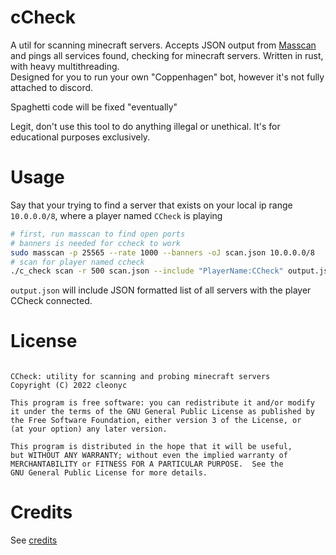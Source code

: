 # cCheck

A util for scanning minecraft servers. Accepts JSON output from [Masscan](https://github.com/robertdavidgraham/masscan) and pings all services found, checking for minecraft servers. Written in rust, with heavy multithreading.  
Designed for you to run your own "Coppenhagen" bot, however it's not fully attached to discord. 

Spaghetti code will be fixed "eventually"

Legit, don't use this tool to do anything illegal or unethical. It's for educational purposes exclusively.

# Usage

Say that your trying to find a server that exists on your local ip range `10.0.0.0/8`, where a player named `CCheck` is playing


```bash
# first, run masscan to find open ports
# banners is needed for ccheck to work
sudo masscan -p 25565 --rate 1000 --banners -oJ scan.json 10.0.0.0/8
# scan for player named ccheck
./c_check scan -r 500 scan.json --include "PlayerName:CCheck" output.json

```

`output.json` will include JSON formatted list of all servers with the player CCheck connected. 

# License
```

CCheck: utility for scanning and probing minecraft servers
Copyright (C) 2022 cleonyc

This program is free software: you can redistribute it and/or modify
it under the terms of the GNU General Public License as published by
the Free Software Foundation, either version 3 of the License, or
(at your option) any later version.

This program is distributed in the hope that it will be useful,
but WITHOUT ANY WARRANTY; without even the implied warranty of
MERCHANTABILITY or FITNESS FOR A PARTICULAR PURPOSE.  See the
GNU General Public License for more details.
```

# Credits 

See [credits](CREDITS)